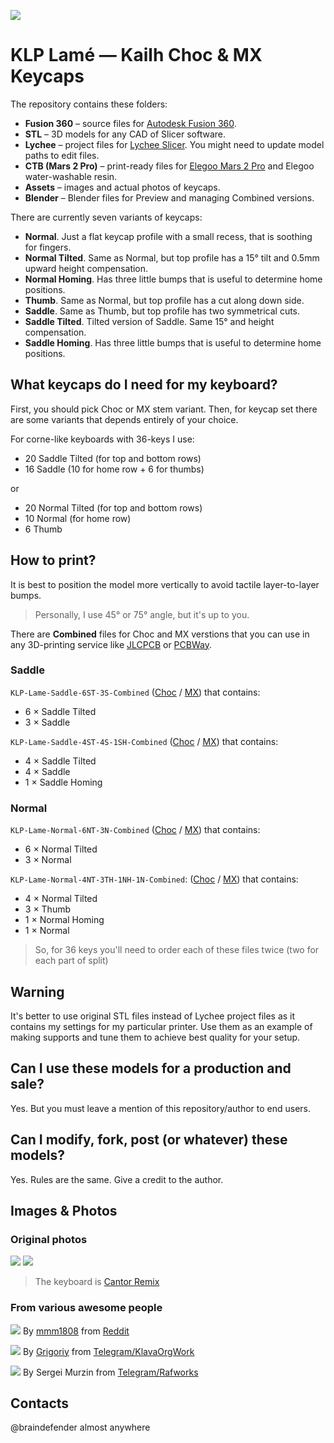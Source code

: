 ![](./Assets/KLP_Lame_Preview_All.jpg)

# KLP Lamé — Kailh Choc & MX Keycaps

The repository contains these folders:

- **Fusion 360** – source files for [Autodesk Fusion 360](https://www.autodesk.com/products/fusion-360/overview).
- **STL** – 3D models for any CAD of Slicer software.
- **Lychee** – project files for [Lychee Slicer](https://mango3d.io/). You might need to update model paths to edit files.
- **CTB (Mars 2 Pro)** – print-ready files for [Elegoo Mars 2 Pro](https://www.elegoo.com/collections/mars-series/products/elegoo-mars-2-pro-mono-lcd-3d-printer) and Elegoo water-washable resin.
- **Assets** – images and actual photos of keycaps.
- **Blender** – Blender files for Preview and managing Combined versions.

There are currently seven variants of keycaps:

- **Normal**. Just a flat keycap profile with a small recess, that is soothing for fingers.
- **Normal Tilted**. Same as Normal, but top profile has a 15° tilt and 0.5mm upward height compensation.
- **Normal Homing**. Has three little bumps that is useful to determine home positions.
- **Thumb**. Same as Normal, but top profile has a cut along down side.
- **Saddle**. Same as Thumb, but top profile has two symmetrical cuts.
- **Saddle Tilted**. Tilted version of Saddle. Same 15° and height compensation.
- **Saddle Homing**. Has three little bumps that is useful to determine home positions.

## What keycaps do I need for my keyboard?

First, you should pick Choc or MX stem variant. Then, for keycap set there are some variants that depends entirely of your choice.

For corne-like keyboards with 36-keys I use:

- 20 Saddle Tilted (for top and bottom rows)
- 16 Saddle (10 for home row + 6 for thumbs)

or

- 20 Normal Tilted (for top and bottom rows)
- 10 Normal (for home row)
- 6 Thumb

## How to print?

It is best to position the model more vertically to avoid tactile layer-to-layer bumps.

> Personally, I use 45° or 75° angle, but it's up to you.

There are **Combined** files for Choc and MX verstions that you can use in any 3D-printing service like [JLCPCB](https://3d.jlcpcb.com/3d-printing/stereolithography) or [PCBWay](https://www.pcbway.com/rapid-prototyping/3d-printing/).

### Saddle
`KLP-Lame-Saddle-6ST-3S-Combined` ([Choc](./STL/Choc/Combined/KLP-Lame-Saddle-6ST-3S-Combined.stl) / [MX](./STL/MX/Combined/KLP-Lame-MX-Saddle-6ST-3S-Combined.stl)) that contains:

- 6 × Saddle Tilted
- 3 × Saddle

`KLP-Lame-Saddle-4ST-4S-1SH-Combined` ([Choc](./STL/Choc/Combined/KLP-Lame-Saddle-4ST-4S-1SH-Combined.stl) / [MX](./STL/MX/Combined/KLP-Lame-MX-Saddle-4ST-4S-1SH-Combined.stl)) that contains:

- 4 × Saddle Tilted
- 4 × Saddle
- 1 × Saddle Homing

### Normal

`KLP-Lame-Normal-6NT-3N-Combined` ([Choc](./STL/Choc/Combined/KLP-Lame-Normal-6NT-3N-Combined.stl) / [MX](./STL/MX/Combined/KLP-Lame-MX-Normal-6NT-3N-Combined.stl)) that contains:

- 6 × Normal Tilted
- 3 × Normal

`KLP-Lame-Normal-4NT-3TH-1NH-1N-Combined`: ([Choc](./STL/Choc/Combined/KLP-Lame-Normal-4NT-3TH-1NH-1N-Combined.stl) / [MX](./STL/MX/Combined/KLP-Lame-MX-Normal-4NT-3TH-1NH-1N-Combined.stl)) that contains:

- 4 × Normal Tilted
- 3 × Thumb
- 1 × Normal Homing
- 1 × Normal

> So, for 36 keys you'll need to order each of these files twice (two for each part of split)

## Warning

It's better to use original STL files instead of Lychee project files as it contains my settings for my particular printer. Use them as an example of making supports and tune them to achieve best quality for your setup.

## Can I use these models for a production and sale?

Yes. But you must leave a mention of this repository/author to end users.

## Can I modify, fork, post (or whatever) these models?

Yes. Rules are the same. Give a credit to the author.

## Images & Photos

### Original photos

![](./Assets/KLP-Lame-Cantor-Preview.jpg)
![](./Assets/KLP-Lame-Cantor-Preview-Side.jpg)
> The keyboard is [Cantor Remix](https://github.com/nilokr/cantor-remix)

### From various awesome people

![](./Assets/klp-lame-in-transparent-resin-v0-0s1rq4f646pb1.jpg)
By [mmm1808](https://www.reddit.com/user/mmm1808/) from [Reddit](https://www.reddit.com/r/ErgoMechKeyboards/comments/16mktma/klp_lame_in_transparent_resin/)

![](./Assets/2023-10-29_14-50.png)
By [Grigoriy](https://t.me/grygree) from [Telegram/KlavaOrgWork](t.me/klavaorgwork)

![](./Assets/photo_2023-09-01_20-00-30.jpg)
By Sergei Murzin from [Telegram/Rafworks](https://t.me/rafworks)
</details>


## Contacts

@braindefender almost anywhere
